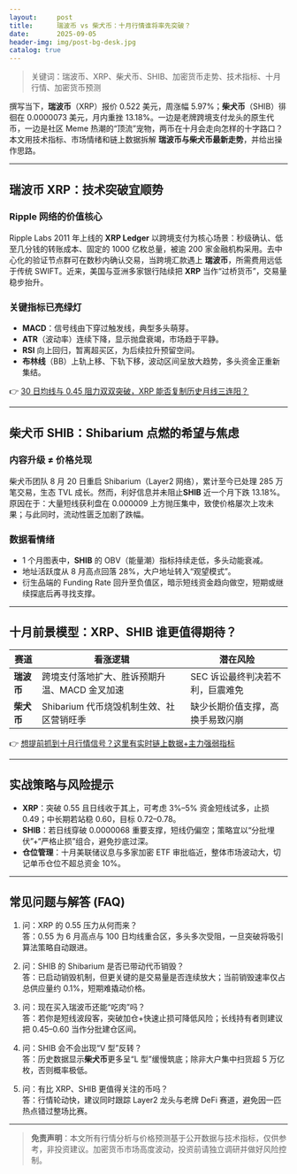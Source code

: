 ```yaml
---
layout:     post
title:      瑞波币 vs 柴犬币：十月行情谁将率先突破？
date:       2025-09-05
header-img: img/post-bg-desk.jpg
catalog: true
---
```


> 关键词：瑞波币、XRP、柴犬币、SHIB、加密货币走势、技术指标、十月行情、加密货币预测  

撰写当下，**瑞波币**（XRP）报价 0.522 美元，周涨幅 5.97%；**柴犬币**（SHIB）徘徊在 0.0000073 美元，月内重挫 13.18%。一边是老牌跨境支付龙头的原生代币，一边是社区 Meme 热潮的“顶流”宠物，两币在十月会走向怎样的十字路口？本文用技术指标、市场情绪和链上数据拆解 **瑞波币与柴犬币最新走势**，并给出操作思路。

---

## 瑞波币 XRP：技术突破宜顺势

### Ripple 网络的价值核心
Ripple Labs 2011 年上线的 **XRP Ledger** 以跨境支付为核心场景：秒级确认、低至几分钱的转账成本、固定的 1000 亿枚总量，被逾 200 家金融机构采用。去中心化的验证节点群可在数秒内确认交易，当跨境汇款遇上 **瑞波币**，所需费用远低于传统 SWIFT。近来，美国与亚洲多家银行陆续把 **XRP** 当作“过桥货币”，交易量稳步抬升。

### 关键指标已亮绿灯
- **MACD**：信号线由下穿过触发线，典型多头萌芽。  
- **ATR**（波动率）连续下降，显示抛盘衰竭，市场趋于平静。  
- **RSI** 向上回归，暂离超买区，为后续拉升预留空间。  
- **布林线**（BB）上轨上移、下轨下移，波动区间呈放大趋势，多头资金正重新集结。

👉 [30 日均线与 0.45 阻力双双突破，XRP 能否复制历史月线三连阳？](https://okxdog.com/)

---

## 柴犬币 SHIB：Shibarium 点燃的希望与焦虑

### 内容升级 ≠ 价格兑现
柴犬币团队 8 月 20 日重启 Shibarium（Layer2 网络），累计至今已处理 285 万笔交易，生态 TVL 成长。然而，利好信息并未阻止**SHIB** 近一个月下跌 13.18%。原因在于：大量短线获利盘在 0.000009 上方抛压集中，致使价格屡次上攻未果；与此同时，流动性匮乏加剧了跌幅。

### 数据看情绪
- 1 个月图表中，**SHIB** 的 OBV（能量潮）指标持续走低，多头动能衰减。  
- 地址活跃度从 8 月高点回落 28%，大户地址转入“观望模式”。  
- 衍生品端的 Funding Rate 回升至负值区，暗示短线资金趋向做空，短期或继续探底后再寻找支撑。

---

## 十月前景模型：XRP、SHIB 谁更值得期待？

| 赛道 | 看涨逻辑 | 潜在风险 |
| ---- | -------- | -------- |
| **瑞波币** | 跨境支付落地扩大、胜诉预期升温、MACD 金叉加速 | SEC 诉讼最终判决若不利，巨震难免 |
| **柴犬币** | Shibarium 代币烧毁机制生效、社区营销旺季 | 缺少长期价值支撑，高换手易致闪崩 |

👉 [想提前抓到十月行情信号？这里有实时链上数据+主力强弱指标](https://okxdog.com/)

---

## 实战策略与风险提示

- **XRP**：突破 0.55 且日线收于其上，可考虑 3%–5% 资金短线试多，止损 0.49；中长期若站稳 0.60，目标 0.72–0.78。  
- **SHIB**：若日线穿破 0.0000068 重要支撑，短线仍偏空；策略宜以“分批埋伏”+“严格止损”组合，避免抄底过深。  
- **仓位管理**：十月美联储议息与多家加密 ETF 审批临近，整体市场波动大，切记单币仓位不超总资金 10%。

---

## 常见问题与解答 (FAQ)

1. 问：XRP 的 0.55 压力从何而来？  
   答：0.55 为 6 月高点与 100 日均线重合区，多头多次受阻，一旦突破将吸引算法策略自动跟进。

2. 问：SHIB 的 Shibarium 是否已带动代币销毁？  
   答：已启动销毁机制，但更关键的是交易量是否连续放大；当前销毁速率仅占总供应量约 0.1%，短期难撬动价格。

3. 问：现在买入瑞波币还能“吃肉”吗？  
   答：若你是短线波段客，突破加仓+快速止损可降低风险；长线持有者则建议把 0.45–0.60 当作分批建仓区间。

4. 问：SHIB 会不会出现“V 型”反转？  
   答：历史数据显示**柴犬币**更多呈“L 型”缓慢筑底；除非大户集中扫货超 5 万亿枚，否则概率极低。

5. 问：有比 XRP、SHIB 更值得关注的币吗？  
   答：行情轮动快，建议同时跟踪 Layer2 龙头与老牌 DeFi 赛道，避免因一匹热点错过整场比赛。

---

> **免责声明**：本文所有行情分析与价格预测基于公开数据与技术指标，仅供参考，非投资建议。加密货币市场高度波动，投资前请独立调研并做好风险控制。